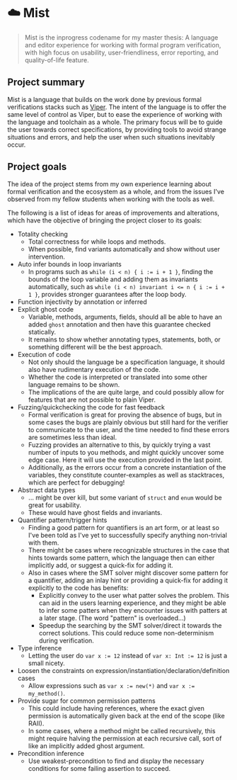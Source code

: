 # ☁️ Mist

> Mist is the inprogress codename for my master thesis: A language and editor experience for working with formal program verification, with high focus on usability, user-friendliness, error reporting, and quality-of-life feature.

## Project summary

Mist is a language that builds on the work done by previous formal verifications stacks such as [Viper](https://viper.ethz.ch/). The intent of the language is to offer the same level of control as Viper, but to ease the experience of working with the language and toolchain as a whole. The primary focus will be to guide the user towards correct specifications, by providing tools to avoid strange situations and errors, and help the user when such situations inevitably occur.

## Project goals

The idea of the project stems from my own experience learning about formal verification and the ecosystem as a whole, and from the issues I've observed from my fellow students when working with the tools as well.

The following is a list of ideas for areas of improvements and alterations, which have the objective of bringing the project closer to its goals:

- Totality checking
  - Total correctness for while loops and methods.
  - When possible, find variants automatically and show without user intervention.
- Auto infer bounds in loop invariants
  - In programs such as `while (i < n) { i := i + 1 }`, finding the bounds of the loop variable and adding them as invariants automatically, such as `while (i < n) invariant i <= n { i := i + 1 }`, provides stronger guarantees after the loop body.
- Function injectivity by annotation or inferred
- Explicit ghost code
    - Variable, methods, arguments, fields, should all be able to have an added `ghost` annotation and then have this guarantee checked statically.
    - It remains to show whether annotating types, statements, both, or something different will be the best approach.
- Execution of code
    - Not only should the language be a specification language, it should also have rudimentary execution of the code.
    - Whether the code is interpreted or translated into some other language remains to be shown.
    - The implications of the are quite large, and could possibly allow for features that are not possible to plain Viper.
- Fuzzing/quickchecking the code for fast feedback
    - Formal verification is great for proving the absence of bugs, but in some cases the bugs are plainly obvious but still hard for the verifier to communicate to the user, and the time needed to find these errors are sometimes less than ideal.
    - Fuzzing provides an alternative to this, by quickly trying a vast number of inputs to you methods, and might quickly uncover some edge case. Here it will use the execution provided in the last point.
    - Additionally, as the errors occur from a concrete instantiation of the variables, they constitute counter-examples as well as stacktraces, which are perfect for debugging!
- Abstract data types
    - ... might be over kill, but some variant of `struct` and `enum` would be great for usability.
    - These would have ghost fields and invariants.
- Quantifier pattern/trigger hints
    - Finding a good pattern for quantifiers is an art form, or at least so I've been told as I've yet to successfully specify anything non-trivial with them.
    - There might be cases where recognizable structures in the case that hints towards some pattern, which the language then can either implicitly add, or suggest a quick-fix for adding it.
    - Also in cases where the SMT solver might discover some pattern for a quantifier, adding an inlay hint or providing a quick-fix for adding it explicitly to the code has benefits:
        - Explicitly convey to the user what patter solves the problem. This can aid in the users learning experience, and they might be able to infer some patters when they encounter issues with patters at a later stage. (The word "pattern" is overloaded...)
        - Speedup the searching by the SMT solver/direct it towards the correct solutions. This could reduce some non-determinism during verification.
- Type inference
    - Letting the user do `var x := 12` instead of `var x: Int := 12` is just a small nicety.
- Loosen the constraints on expression/instantiation/declaration/definition cases
    - Allow expressions such as `var x := new(*)` and `var x := my_method()`.
- Provide sugar for common permission patterns
    - This could include having references, where the exact given permission is automatically given back at the end of the scope (like RAII).
    - In some cases, where a method might be called recursively, this might require halving the permission at each recursive call, sort of like an implicitly added ghost argument.
- Precondition inference
    - Use weakest-precondition to find and display the necessary conditions for some failing assertion to succeed.
